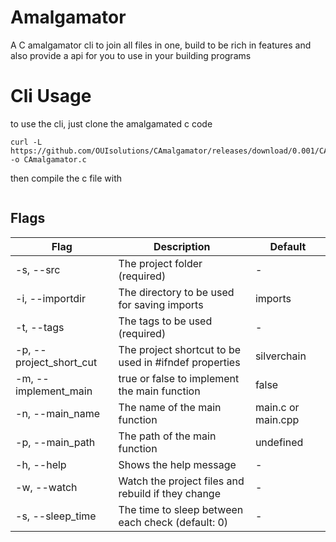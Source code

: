 # Amalgamator
A C amalgamator cli to join all files in one, build to be rich in features
and also provide a api for you to use in your building programs


# Cli Usage

to use the  cli, just clone the amalgamated c code
```shell
curl -L https://github.com/OUIsolutions/CAmalgamator/releases/download/0.001/CAmalgamator.c  -o CAmalgamator.c
```
then compile the c file with
```shell

```


## Flags

| Flag | Description | Default |
|------|-------------|---------|
| -s, --src | The project folder (required) | - |
| -i, --importdir | The directory to be used for saving imports | imports |
| -t, --tags | The tags to be used (required) | - |
| -p, --project_short_cut | The project shortcut to be used in #ifndef properties | silverchain |
| -m, --implement_main | true or false to implement the main function | false |
| -n, --main_name | The name of the main function | main.c or main.cpp |
| -p, --main_path | The path of the main function | undefined |
| -h, --help | Shows the help message | - |
| -w, --watch | Watch the project files and rebuild if they change | - |
| -s, --sleep_time | The time to sleep between each check (default: 0) | - |
